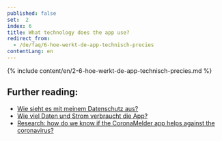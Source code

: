 ```yaml
---
published: false
set:  2
index: 6
title: What technology does the app use?
redirect_from: 
  - /de/faq/6-hoe-werkt-de-app-technisch-precies
contentLang: en
---
```

{% include content/en/2-6-hoe-werkt-de-app-technisch-precies.md %}

## Further reading:

- <a href="/{{page.lang}}/faq/2-8-hoe-zit-het-met-mijn-privacy">Wie sieht es mit meinem Datenschutz aus?</a>
- <a href="/{{page.lang}}/faq/2-2-hoeveel-data-en-stroom-gebruikt-de-app">Wie viel Daten und Strom verbraucht die App?</a>
- <a href="/{{page.lang}}/faq/3-1-onderzoek-hoe-weten-we-of-coronamelder-helpt-tegen-corona" lang="en" hreflang="en">Research: how do we know if the CoronaMelder app helps against the coronavirus?</a>

